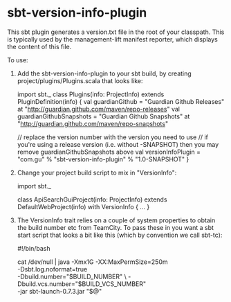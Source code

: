 sbt-version-info-plugin
=======================

This sbt plugin generates a version.txt file in the root of your classpath. This is typically used by the
management-lift manifest reporter, which displays the content of this file.

To use:

1. Add the sbt-version-info-plugin to your sbt build, by creating project/plugins/Plugins.scala that looks like:

   import sbt._
   class Plugins(info: ProjectInfo) extends PluginDefinition(info) {
     val guardianGithub = "Guardian Github Releases" at "http://guardian.github.com/maven/repo-releases"
     val guardianGithubSnapshots = "Guardian Github Snapshots" at "http://guardian.github.com/maven/repo-snapshots"

     // replace the version number with the version you need to use
     //  if you're using a release version (i.e. without -SNAPSHOT) then you may remove guardianGithubSnapshots above
     val versionInfoPlugin = "com.gu" % "sbt-version-info-plugin" % "1.0-SNAPSHOT"
   }

2. Change your project build script to mix in "VersionInfo":

    import sbt._

    class ApiSearchGuiProject(info: ProjectInfo) extends DefaultWebProject(info) with VersionInfo {
      ...
    }

3. The VersionInfo trait relies on a couple of system properties to obtain the build number etc from TeamCity.
   To pass these in you want a sbt start script that looks a bit like this (which by convention we call sbt-tc):

   #!/bin/bash

    cat /dev/null | java -Xmx1G -XX:MaxPermSize=250m \
        -Dsbt.log.noformat=true \
        -Dbuild.number="$BUILD_NUMBER" \
        -Dbuild.vcs.number="$BUILD_VCS_NUMBER" \
        -jar sbt-launch-0.7.3.jar "$@"



    





